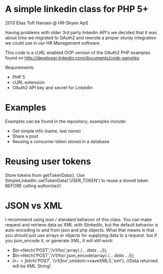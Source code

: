 A simple linkedin class for PHP 5+
=========
 2013   Elias Toft Hansen    @    HR-Skyen ApS
 
 Having problems with older 3rd party linkedin API's we decided
 that it was about time we migrated to OAuth2 and rewrote a proper sturdy 
 integration we could use in our HR Management software.
 
 This code is a cURL enabled OOP version of the OAuth2 PHP examples found on
 http://developer.linkedin.com/documents/code-samples
 
 Requirements:
  * PHP 5
  * cURL extension
  * OAuth2 API key and secret for LinkedIn
 
 
Examples
=========
Examples can be found in the repository, examples include:

* Get simple info (name, last name)
* Share a post
* Reusing a consumer token stored in a database

Reusing user tokens
=========
Store tokens from getTokenData().
Use SimpleLinkedIn::setTokenData('USER_TOKEN') to reuse a stored token BEFORE calling authorize()!


JSON vs XML
=========
I recommend using json / standard behavior of this class. You can make request and retrieve data as XML with SlinkedIn, but the default
behavior is auto-encoding to and from json and php objects. What that means is that you should just use arrays or objects for supplying data to a request.
but if you json_encode it, or generate XML, it will still work:

* $ln->fetch('POST','/v1/foo',array( /*... data ...*/));
* $ln->fetch('POST','/v1/foo',json_encode(array( /*... data ...*/));
* $ln->fetch('POST','/v1/foo',$xmldom->saveXML(),'xml'); //Data returned will be XML String!

